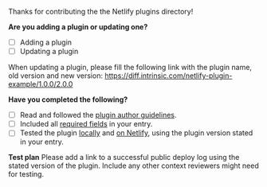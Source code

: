 Thanks for contributing the the Netlify plugins directory!

**Are you adding a plugin or updating one?**

- [ ] Adding a plugin
- [ ] Updating a plugin

When updating a plugin, please fill the following link with the plugin name, old version and new version:
https://diff.intrinsic.com/netlify-plugin-example/1.0.0/2.0.0

**Have you completed the following?**

- [ ] Read and followed the [plugin author guidelines](/docs/guidelines.md).
- [ ] Included all [required fields](https://github.com/netlify/plugins/blob/master/docs/CONTRIBUTING.md#required-fields) in your entry.
- [ ] Tested the plugin [locally](https://docs.netlify.com/cli/get-started/#run-builds-locally) and [on Netlify](https://docs.netlify.com/configure-builds/build-plugins/#install-a-plugin), using the plugin version stated in your entry.

**Test plan**
Please add a link to a successful public deploy log using the stated version of the plugin. Include any other context reviewers might need for testing.